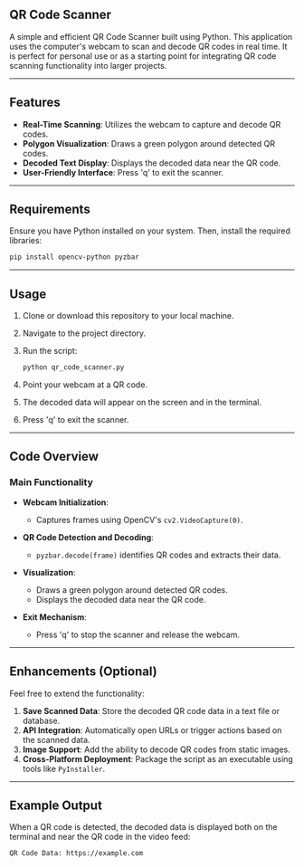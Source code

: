 ## QR Code Scanner

A simple and efficient QR Code Scanner built using Python. This application uses the computer's webcam to scan and decode QR codes in real time. It is perfect for personal use or as a starting point for integrating QR code scanning functionality into larger projects.
 
---

## Features

- **Real-Time Scanning**: Utilizes the webcam to capture and decode QR codes.
- **Polygon Visualization**: Draws a green polygon around detected QR codes.
- **Decoded Text Display**: Displays the decoded data near the QR code.
- **User-Friendly Interface**: Press 'q' to exit the scanner.

---

## Requirements

Ensure you have Python installed on your system. Then, install the required libraries:

```bash
pip install opencv-python pyzbar
```

---

## Usage

1. Clone or download this repository to your local machine.
2. Navigate to the project directory.
3. Run the script:

   ```bash
   python qr_code_scanner.py
   ```

4. Point your webcam at a QR code.
5. The decoded data will appear on the screen and in the terminal.
6. Press 'q' to exit the scanner.

---

## Code Overview

### **Main Functionality**

- **Webcam Initialization**:
  - Captures frames using OpenCV's `cv2.VideoCapture(0)`.

- **QR Code Detection and Decoding**:
  - `pyzbar.decode(frame)` identifies QR codes and extracts their data.

- **Visualization**:
  - Draws a green polygon around detected QR codes.
  - Displays the decoded data near the QR code.

- **Exit Mechanism**:
  - Press 'q' to stop the scanner and release the webcam.

---

## Enhancements (Optional)

Feel free to extend the functionality:

1. **Save Scanned Data**: Store the decoded QR code data in a text file or database.
2. **API Integration**: Automatically open URLs or trigger actions based on the scanned data.
3. **Image Support**: Add the ability to decode QR codes from static images.
4. **Cross-Platform Deployment**: Package the script as an executable using tools like `PyInstaller`.

---

## Example Output

When a QR code is detected, the decoded data is displayed both on the terminal and near the QR code in the video feed:

```
QR Code Data: https://example.com
```

